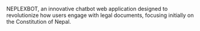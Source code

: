 NEPLEXBOT, an innovative chatbot web application designed to revolutionize how users engage with legal documents, focusing initially on the Constitution of Nepal.  
 
